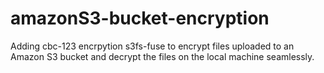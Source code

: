 # amazonS3-bucket-encryption
Adding cbc-123 encrpytion s3fs-fuse to encrypt files uploaded to an Amazon S3 bucket and decrypt the files on the local machine seamlessly.
